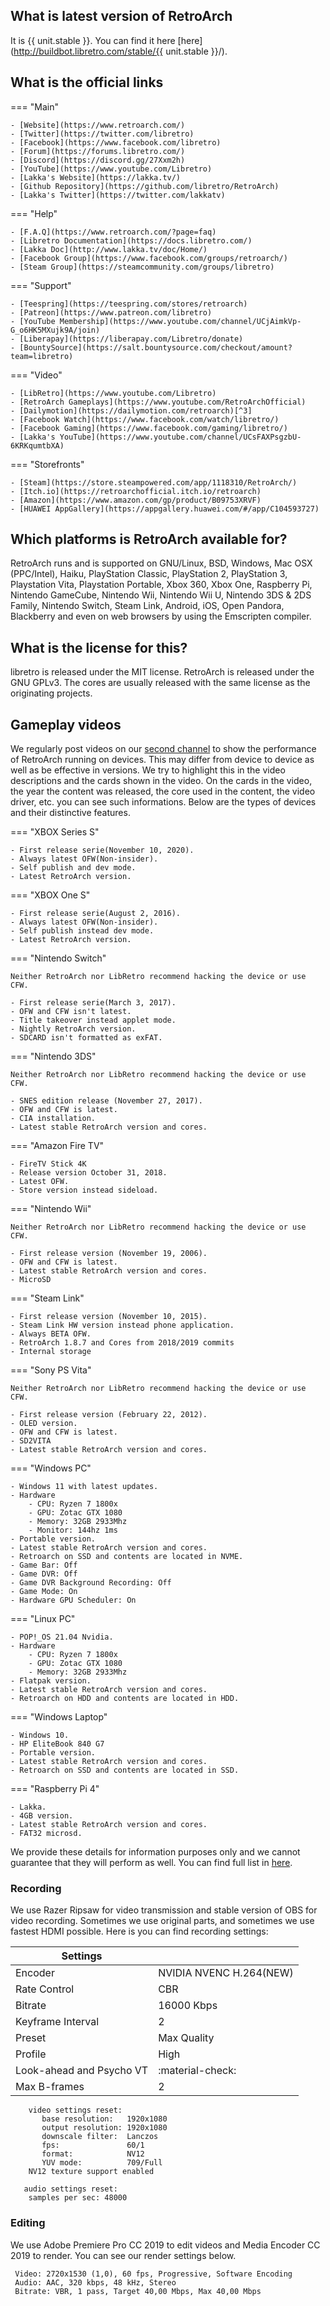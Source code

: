 ## What is latest version of RetroArch

It is {{ unit.stable }}. You can find it here [here](http://buildbot.libretro.com/stable/{{ unit.stable }}/).

## What is the official links

=== "Main"

	- [Website](https://www.retroarch.com/)
	- [Twitter](https://twitter.com/libretro)	
	- [Facebook](https://www.facebook.com/libretro)
	- [Forum](https://forums.libretro.com/)
	- [Discord](https://discord.gg/27Xxm2h)
	- [YouTube](https://www.youtube.com/Libretro)
	- [Lakka's Website](https://lakka.tv/)
	- [Github Repository](https://github.com/libretro/RetroArch)
	- [Lakka's Twitter](https://twitter.com/lakkatv)

=== "Help"

	- [F.A.Q](https://www.retroarch.com/?page=faq)
	- [Libretro Documentation](https://docs.libretro.com/)
	- [Lakka Doc](http://www.lakka.tv/doc/Home/)
	- [Facebook Group](https://www.facebook.com/groups/retroarch/)
	- [Steam Group](https://steamcommunity.com/groups/libretro)

=== "Support"

	- [Teespring](https://teespring.com/stores/retroarch)
	- [Patreon](https://www.patreon.com/libretro)
	- [YouTube Membership](https://www.youtube.com/channel/UCjAimkVp-G_o6HK5MXujk9A/join)
	- [Liberapay](https://liberapay.com/Libretro/donate)
	- [BountySource](https://salt.bountysource.com/checkout/amount?team=libretro)

=== "Video"

	- [LibRetro](https://www.youtube.com/Libretro)
	- [RetroArch Gameplays](https://www.youtube.com/RetroArchOfficial)
	- [Dailymotion](https://dailymotion.com/retroarch)[^3]
	- [Facebook Watch](https://www.facebook.com/watch/libretro/)
	- [Facebook Gaming](https://www.facebook.com/gaming/libretro/)
	- [Lakka's YouTube](https://www.youtube.com/channel/UCsFAXPsgzbU-6KRKqumtbXA)

=== "Storefronts"

	- [Steam](https://store.steampowered.com/app/1118310/RetroArch/)
	- [Itch.io](https://retroarchofficial.itch.io/retroarch)
	- [Amazon](https://www.amazon.com/gp/product/B09753XRVF)
	- [HUAWEI AppGallery](https://appgallery.huawei.com/#/app/C104593727)

## Which platforms is RetroArch available for?
RetroArch runs and is supported on GNU/Linux, BSD, Windows, Mac OSX (PPC/Intel), Haiku, PlayStation Classic, PlayStation 2, PlayStation 3, Playstation Vita, Playstation Portable, Xbox 360, Xbox One, Raspberry Pi, Nintendo GameCube, Nintendo Wii, Nintendo Wii U, Nintendo 3DS & 2DS Family, Nintendo Switch, Steam Link, Android, iOS, Open Pandora, Blackberry and even on web browsers by using the Emscripten compiler.

## What is the license for this?
libretro is released under the MIT license. RetroArch is released under the GNU GPLv3. The cores are usually released with the same license as the originating projects.

## Gameplay videos

We regularly post videos on our [second channel](https://www.youtube.com/RetroArchOfficial) to show the performance of RetroArch running on devices. This may differ from device to device as well as be effective in versions. We try to highlight this in the video descriptions and the cards shown in the video. On the cards in the video, the year the content was released, the core used in the content, the video driver, etc. you can see such informations. Below are the types of devices and their distinctive features.

=== "XBOX Series S"

	- First release serie(November 10, 2020).
	- Always latest OFW(Non-insider).
	- Self publish and dev mode.
	- Latest RetroArch version.

=== "XBOX One S"

	- First release serie(August 2, 2016).
	- Always latest OFW(Non-insider).
	- Self publish instead dev mode.
	- Latest RetroArch version.

=== "Nintendo Switch"

	Neither RetroArch nor LibRetro recommend hacking the device or use CFW.

	- First release serie(March 3, 2017).
	- OFW and CFW isn't latest.
	- Title takeover instead applet mode.
	- Nightly RetroArch version.
	- SDCARD isn't formatted as exFAT. 

=== "Nintendo 3DS"

	Neither RetroArch nor LibRetro recommend hacking the device or use CFW.

	- SNES edition release (November 27, 2017).
	- OFW and CFW is latest.
	- CIA installation.
	- Latest stable RetroArch version and cores. 

=== "Amazon Fire TV"

	- FireTV Stick 4K
	- Release version October 31, 2018.
	- Latest OFW.
	- Store version instead sideload.

=== "Nintendo Wii"

	Neither RetroArch nor LibRetro recommend hacking the device or use CFW.

	- First release version (November 19, 2006).
	- OFW and CFW is latest.
	- Latest stable RetroArch version and cores.
	- MicroSD

=== "Steam Link"

	- First release version (November 10, 2015).
	- Steam Link HW version instead phone application.
	- Always BETA OFW.
	- RetroArch 1.8.7 and Cores from 2018/2019 commits
	- Internal storage	

=== "Sony PS Vita"

	Neither RetroArch nor LibRetro recommend hacking the device or use CFW.

	- First release version (February 22, 2012).
	- OLED version.
	- OFW and CFW is latest.
	- SD2VITA
	- Latest stable RetroArch version and cores. 

=== "Windows PC"

	- Windows 11 with latest updates.
	- Hardware	
		- CPU: Ryzen 7 1800x
		- GPU: Zotac GTX 1080
		- Memory: 32GB 2933Mhz
		- Monitor: 144hz 1ms
	- Portable version.
	- Latest stable RetroArch version and cores.
	- Retroarch on SSD and contents are located in NVME.
	- Game Bar: Off
	- Game DVR: Off
	- Game DVR Background Recording: Off
	- Game Mode: On
	- Hardware GPU Scheduler: On

=== "Linux PC"

	- POP!_OS 21.04 Nvidia.
	- Hardware	
		- CPU: Ryzen 7 1800x
		- GPU: Zotac GTX 1080
		- Memory: 32GB 2933Mhz
	- Flatpak version.
	- Latest stable RetroArch version and cores.
	- Retroarch on HDD and contents are located in HDD.

=== "Windows Laptop"

	- Windows 10.
	- HP EliteBook 840 G7
	- Portable version.
	- Latest stable RetroArch version and cores.
	- Retroarch on SSD and contents are located in SSD.

=== "Raspberry Pi 4"

	- Lakka.
	- 4GB version.
	- Latest stable RetroArch version and cores.
	- FAT32 microsd.

We provide these details for information purposes only and we cannot guarantee that they will perform as well. You can find full list in [here](https://www.youtube.com/c/RetroArchOfficial/playlists?view=50&sort=dd&shelf_id=12).

### Recording

We use Razer Ripsaw for video transmission and stable version of OBS for video recording. Sometimes we use original parts, and sometimes we use fastest HDMI possible. Here is you can find recording settings:

| Settings      |                        |
| ----------- | ------------------------------------ |
| Encoder       | NVIDIA NVENC H.264(NEW)  |
| Rate Control       | CBR |
| Bitrate    | 16000 Kbps |
| Keyframe Interval    | 2 |
| Preset    | Max Quality |
| Profile    | High |
| Look-ahead and Psycho VT    | :material-check: |
| Max B-frames    | 2 |

 ```
	 video settings reset:
	 	base resolution:   1920x1080
	 	output resolution: 1920x1080
	 	downscale filter:  Lanczos
	 	fps:               60/1
	 	format:            NV12
	 	YUV mode:          709/Full
	 NV12 texture support enabled

	audio settings reset:
	 samples per sec: 48000
 ```

### Editing

We use Adobe Premiere Pro CC 2019 to edit videos and Media Encoder CC 2019 to render. You can see our render settings below.

```
 Video: 2720x1530 (1,0), 60 fps, Progressive, Software Encoding
 Audio: AAC, 320 kbps, 48 kHz, Stereo
 Bitrate: VBR, 1 pass, Target 40,00 Mbps, Max 40,00 Mbps
```